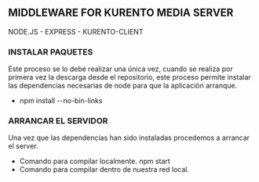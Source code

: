 
## MIDDLEWARE FOR KURENTO MEDIA SERVER
NODE.JS - EXPRESS - KURENTO-CLIENT

### INSTALAR  PAQUETES
Este proceso se lo debe realizar una única vez, cuando se realiza por primera vez la descarga desde 
el repositorio, este proceso permite instalar las dependencias necesarias de node para que la aplicación arranque.

- npm install --no-bin-links

### ARRANCAR EL SERVIDOR
Una vez que las dependencias han sido instaladas procedemos a arrancar el server.
- Comando para compilar localmente.
    npm start 
- Comando para compilar dentro de nuestra red local.
